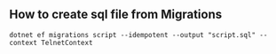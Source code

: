 ## How to create sql file from Migrations

```
dotnet ef migrations script --idempotent --output "script.sql" --context TelnetContext
```


